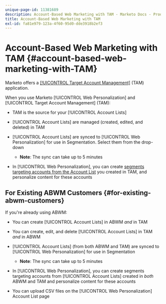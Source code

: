 ```yaml
---
unique-page-id: 11381689
description: Account-Based Web Marketing with TAM - Marketo Docs - Product Documentation
title: Account-Based Web Marketing with TAM
exl-id: fa81e979-123a-4f60-95d0-dde3918b2ef3
---
```

# Account-Based Web Marketing with TAM {#account-based-web-marketing-with-TAM}

Marketo offers a [[!UICONTROL Target Account Management]](/help/marketo/product-docs/target-account-management/setup-tam/target-account-management-overview.md) (TAM) application.

When you use Marketo [!UICONTROL Web Personalization] and [!UICONTROL Target Account Management] (TAM):

* TAM is the source for your [!UICONTROL Account Lists]
* [!UICONTROL Account Lists] are managed (created, edited, and deleted) in TAM
* [!UICONTROL Account Lists] are synced to [!UICONTROL Web Personalization] for use in Segmentation. Select them from the drop-down

   * **Note**: The sync can take up to 5 minutes

* In [!UICONTROL Web Personalization], you can create [segments targeting accounts from the Account List](/help/marketo/product-docs/web-personalization/account-based-web-marketing/create-a-new-account-list.md) you created in TAM, and personalize content for these accounts

## For Existing ABWM Customers {#for-existing-abwm-customers}

If you're already using ABWM:

* You can create [!UICONTROL Account Lists] in ABWM _and_ in TAM
* You can create, edit, and delete [!UICONTROL Account Lists] in TAM _and_ in ABWM
* [!UICONTROL Account Lists] (from both ABWM and TAM) are synced to [!UICONTROL Web Personalization] for use in Segmentation

   * **Note**: The sync can take up to 5 minutes

* In [!UICONTROL Web Personalization], you can create segments targeting accounts from [!UICONTROL Account Lists] created in _both_ ABWM and TAM and personalize content for these accounts
* You can upload CSV files on the [!UICONTROL Web Personalization] Account List page
